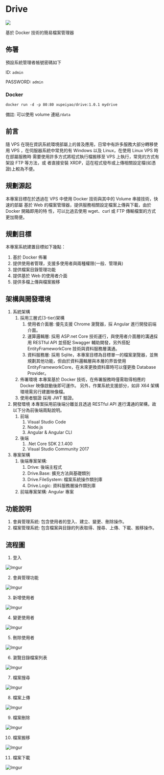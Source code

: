 # Drive

[![](https://images.microbadger.com/badges/version/xupeiyao/drive.svg)](https://microbadger.com/images/xupeiyao/drive 'Get your own version badge on microbadger.com')

基於 Docker 技術的簡易檔案管理器

## 佈署

預設系統管理者帳號密碼如下

ID: `admin`

PASSWORD: `admin`

### Docker

```shell
docker run -d -p 80:80 xupeiyao/drive:1.0.1 mydrive
```

備註: 可以使用 volume 連結`/data`

## 前言

隨 VPS 在現在資訊系統環境部屬上的普及應用，日常中有許多服務大部分轉移使用 VPS
，在伺服器系統中常見的有 Windows 以及 Linux，在使用 Linux VPS 時在部屬服務時
需要使用許多方式將程式執行檔搬移至 VPS 上執行，常見的方式有架設 FTP 等方法，或
者直接安裝 XRDP，這在程式發布或上傳相關設定檔(如憑證)上較為不便。

## 規劃源起

本專案目標在於透過在 VPS 中使用 Docker 技術與其中的 Volume 串接技術，快速的部屬
基於 Web 的檔案管理器，提供服務相關設定檔案上傳與下載，由於 Docker 開箱即用的特
性，可以比過去使用 wget、curl 或 FTP 傳輸檔案的方式更加簡便。

## 規劃目標

本專案系統建置目標如下幾點：

1. 基於 Docker 佈署
2. 提供使用者管理，支援多使用者與兩種權限(一般、管理員)
3. 提供檔案目錄管理功能
4. 提供基於 Web 的使用者介面
5. 提供多檔上傳與檔案搬移

## 架構與開發環境

1. 系統架構
   1. 採用三層式(3-tier)架構
      1. 使用者介面層: 優先支援 Chrome 瀏覽器，採 Angular 進行開發前端介面。
      2. 運算邏輯層: 採用 ASP.net Core 技術運行，與使用者介面層的溝通採用 RESTful API 並搭配 Swagger 輔助開發，另外搭配 EntityFrameworkCore 技術與資料服務層溝通。
      3. 資料服務層: 採用 Sqlite，本專案目標為目標單一的檔案瀏覽器，並無規劃其他功能，但由於資料邏輯層與本層的界皆使用 EntityFrameworkCore，在未來更換資料庫時可以僅更換 Database Provider。
   2. 佈署環境
      本專案基於 Docker 技術，在佈署服務時僅需取得相應的 Docker 映像啟動後即可運作。
      另外，作業系統支援部分，如非 X64 架構環境需另行建置映像檔。
   3. 使用者驗證
      採用 JWT 驗證。
2. 開發環境
   本專案採用前後端分離並且透過 RESTful API 進行溝通的架構，故以下分為前後端兩點說明。
   1. 前端
      1. Visual Studio Code
      1. Node.js
      1. Angular & Angular CLI
   2. 後端
      1. .Net Core SDK 2.1.400
      2. Visual Studio Community 2017
3. 專案架構
   1. 後端專案架構:
      1. Drive: 後端主程式
      2. Drive.Base: 擴充方法與基礎類別
      3. Drive.FileSystem: 檔案系統操作類別庫
      4. Drive.Logic: 資料服務層操作類別庫
   2. 前端專案架構: Angular 專案

## 功能說明

1. 會員管理系統:
   包含使用者的登入、建立、變更、刪除操作。
2. 檔案管理系統:
   包含檔案與目錄的列表取得、搜尋、上傳、下載、搬移操作。

## 流程圖

1. 登入

![Imgur](https://i.imgur.com/flKNWPD.png)

2. 會員管理功能

![Imgur](https://i.imgur.com/IUulfki.png)

3. 新增使用者

![Imgur](https://i.imgur.com/EGFVWSK.png)

4. 變更使用者

![Imgur](https://i.imgur.com/GVn839R.png)

5. 刪除使用者

![Imgur](https://i.imgur.com/BmPFvg9.png)

6. 瀏覽目錄檔案列表

![Imgur](https://i.imgur.com/rUXcAOV.png)

7. 檔案搜尋

![Imgur](https://i.imgur.com/C4KWwTl.png)

8. 檔案上傳

![Imgur](https://i.imgur.com/7WMmA2s.png)

9. 檔案刪除

![Imgur](https://i.imgur.com/NSp1qK9.png)

10. 檔案搬移

![Imgur](https://i.imgur.com/DTV6DBP.png)

11. 檔案下載

![Imgur](https://i.imgur.com/ofBh7OF.png)

